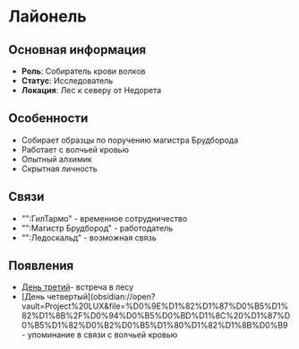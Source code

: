 # Лайонель

## Основная информация
- **Роль**: Собиратель крови волков
- **Статус**: Исследователь
- **Локация**: Лес к северу от Недорета

## Особенности
- Собирает образцы по поручению магистра Брудборода
- Работает с волчьей кровью
- Опытный алхимик
- Скрытная личность

## Связи
- "":ГилТармо" - временное сотрудничество
- "":Магистр Брудбород" - работодатель
- "":Ледоскальд" - возможная связь

## Появления
- [День третий](obsidian://open?vault=Project%20LUX&file=%D0%9E%D1%82%D1%87%D0%B5%D1%82%D1%8B%2F%D0%94%D0%B5%D0%BD%D1%8C%20%D1%82%D1%80%D0%B5%D1%82%D0%B8%D0%B9)- встреча в лесу
- [День четвертый](obsidian://open?vault=Project%20LUX&file=%D0%9E%D1%82%D1%87%D0%B5%D1%82%D1%8B%2F%D0%94%D0%B5%D0%BD%D1%8C%20%D1%87%D0%B5%D1%82%D0%B2%D0%B5%D1%80%D1%82%D1%8B%D0%B9- упоминание в связи с волчьей кровью 